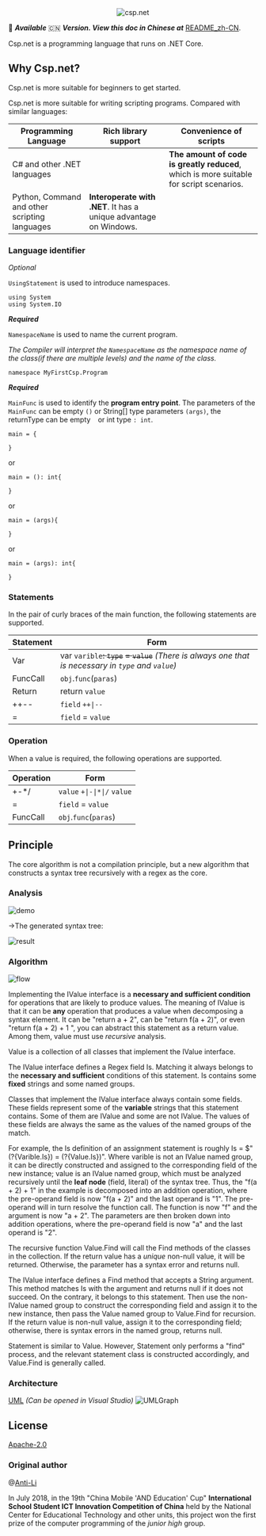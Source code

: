 <div align="center">
    <img src="assets/icon.png" alt="csp.net"></img>
</div>


📝
***Available***
🇨🇳
***Version. View this doc in Chinese at***
[README_zh-CN](README_zh-CN.md).

Csp.net is a programming language that runs on .NET Core.

## Why Csp.net?
Csp.net is more suitable for beginners to get started.

Csp.net is more suitable for writing scripting programs. Compared with similar languages:

Programming Language | Rich library support | Convenience of scripts
------ | ------ | ------
C# and other .NET languages |   | **The amount of code is greatly reduced**, which is more suitable for script scenarios.
Python, Command and other scripting languages | **Interoperate with .NET**. It has a unique advantage on Windows. |  

### Language identifier
*Optional*

`UsingStatement` is used to introduce namespaces.
```
using System
using System.IO
```
***Required***

`NamespaceName` is used to name the current program.

*The Compiler will interpret the `NamespaceName` as the namespace name of the class(if there are multiple levels) and the name of the class.*
```
namespace MyFirstCsp.Program
```
***Required***

`MainFunc` is used to identify the **program entry point**. The parameters of the `MainFunc` can be empty `()` or String[] type parameters `(args)`, the returnType can be empty ` ` or int type `: int`.
```
main = {

} 
```
or
```
main = (): int{

} 
```
or
```
main = (args){

} 
```
or
```
main = (args): int{

} 
```

### Statements

In the pair of curly braces of the main function, the following statements are supported.

Statement | Form
------ | ------
Var | var `varible`~~: `type`~~ ~~= `value`~~     *(There is always one that is necessary in `type` and `value`)*
FuncCall | `obj`.`func`(`paras`)
Return | return `value`
++-- | `field` `++\|--`
= | `field` = `value`

### Operation

When a value is required, the following operations are supported.

Operation | Form
------ | ------
+-*/ | `value` `+\|-\|*\|/` `value`
= | `field` = `value`
FuncCall | `obj`.`func`(`paras`)

## Principle

The core algorithm is not a compilation principle, but a new algorithm that constructs a syntax tree recursively with a regex as the core.

### Analysis

![demo](assets/code.png)

->The generated syntax tree:

![result](assets/tree.png)

### Algorithm

![flow](assets/Recursive.png)

Implementing the IValue interface is a **necessary and sufficient condition** for operations that are likely to produce values. The meaning of IValue is that it can be **any** operation that produces a value when decomposing a syntax element. It can be "return a + 2", can be "return f(a + 2)", or even "return f(a + 2) + 1 ", you can abstract this statement as a return value. Among them, value must use *recursive* analysis.

Value is a collection of all classes that implement the IValue interface.

The IValue interface defines a Regex field Is. Matching it always belongs to the **necessary and sufficient** conditions of this statement. Is contains some **fixed** strings and some named groups.

Classes that implement the IValue interface always contain some fields. These fields represent some of the **variable** strings that this statement contains. Some of them are IValue and some are not IValue. The values of these fields are always the same as the values of the named groups of the match.

For example, the Is definition of an assignment statement is roughly Is = $"(?<varible>{Varible.Is}) = (?<value>{Value.Is})". Where varible is not an IValue named group, it can be directly constructed and assigned to the corresponding field of the new instance; value is an IValue named group, which must be analyzed recursively until the **leaf node** (field, literal) of the syntax tree. Thus, the "f(a + 2) + 1" in the example is decomposed into an addition operation, where the pre-operand field is now "f(a + 2)" and the last operand is "1". The pre-operand will in turn resolve the function call. The function is now "f" and the argument is now "a + 2". The parameters are then broken down into addition operations, where the pre-operand field is now "a" and the last operand is "2".

The recursive function Value.Find will call the Find methods of the classes in the collection. If the return value has a *unique* non-null value, it will be returned. Otherwise, the parameter has a syntax error and returns null.

The IValue interface defines a Find method that accepts a String argument. This method matches Is with the argument and returns null if it does not succeed. On the contrary, it belongs to this statement. Then use the non-IValue named group to construct the corresponding field and assign it to the new instance, then pass the Value named group to Value.Find for recursion. If the return value is non-null value, assign it to the corresponding field; otherwise, there is syntax errors in the named group, returns null.

Statement is similar to Value. However, Statement only performs a "find" process, and the relevant statement class is constructed accordingly, and Value.Find is generally called.

### Architecture

[UML](Translation/Generate.cd)
*(Can be opened in Visual Studio)*
![UMLGraph](assets/Generate.png)

## License

[Apache-2.0](https://github.com/Anti-Li/Csp.net-Complier/blob/master/LICENSE)

### Original author

@[Anti-Li](https://github.com/Anti-Li)

In July 2018, in the 19th "China Mobile 'AND Education' Cup" **International School Student ICT Innovation Competition of China** held by the National Center for Educational Technology and other units, this project won the first prize of the computer programming of the *junior high* group.
